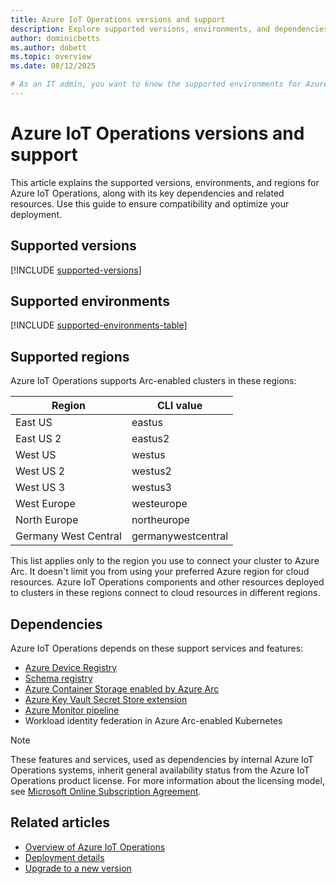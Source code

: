 ```yaml
---
title: Azure IoT Operations versions and support
description: Explore supported versions, environments, and dependencies for Azure IoT Operations deployments.
author: dominicbetts
ms.author: dobett
ms.topic: overview
ms.date: 08/12/2025

# As an IT admin, you want to know the supported environments for Azure IoT Operations to plan your deployment effectively.
---
```


# Azure IoT Operations versions and support

This article explains the supported versions, environments, and regions for Azure IoT Operations, along with its key dependencies and related resources. Use this guide to ensure compatibility and optimize your deployment.

## Supported versions

[!INCLUDE [supported-versions](includes/supported-versions.md)]

## Supported environments

[!INCLUDE [supported-environments-table](includes/supported-environments-table.md)]

## Supported regions

Azure IoT Operations supports Arc-enabled clusters in these regions:

| Region       | CLI value   |
|--------------|-------------|
| East US      | eastus      |
| East US 2    | eastus2     |
| West US      | westus      |
| West US 2    | westus2     |
| West US 3    | westus3     |
| West Europe  | westeurope  |
| North Europe | northeurope |
| Germany West Central | germanywestcentral |

This list applies only to the region you use to connect your cluster to Azure Arc. It doesn't limit you from using your preferred Azure region for cloud resources. Azure IoT Operations components and other resources deployed to clusters in these regions connect to cloud resources in different regions.

## Dependencies

Azure IoT Operations depends on these support services and features:

* [Azure Device Registry](./discover-manage-assets/overview-manage-assets.md#store-assets-as-azure-resources-in-a-centralized-registry)
* [Schema registry](./connect-to-cloud/concept-schema-registry.md)
* [Azure Container Storage enabled by Azure Arc](/azure/azure-arc/container-storage/overview)
* [Azure Key Vault Secret Store extension](/azure/azure-arc/kubernetes/secret-store-extension)
* [Azure Monitor pipeline](/azure/azure-monitor/essentials/edge-pipeline-configure)
* Workload identity federation in Azure Arc-enabled Kubernetes

>[!NOTE]
>These features and services, used as dependencies by internal Azure IoT Operations systems, inherit general availability status from the Azure IoT Operations product license. For more information about the licensing model, see [Microsoft Online Subscription Agreement](https://www.microsoft.com/licensing/terms/productoffering/MicrosoftAzure/MOSA).

## Related articles

* [Overview of Azure IoT Operations](overview-iot-operations.md)
* [Deployment details](deploy-iot-ops/overview-deploy.md)
* [Upgrade to a new version](deploy-iot-ops/howto-upgrade.md)
